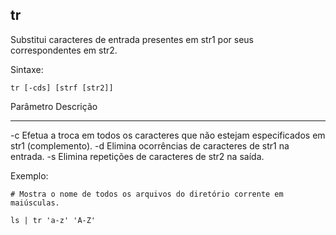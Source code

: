 ## tr

Substitui caracteres de entrada presentes em str1 por seus
correspondentes em str2.

Sintaxe: 

	tr [-cds] [strf [str2]]

Parâmetro Descrição
--------- ---------
-c        Efetua a troca em todos os caracteres que não
          estejam especificados em str1 (complemento).
-d        Elimina ocorrências de caracteres de str1 na
          entrada.
-s        Elimina repetições de caracteres de str2 na
          saída.

Exemplo:

	# Mostra o nome de todos os arquivos do diretório corrente em maiúsculas.

	ls | tr 'a-z' 'A-Z'


